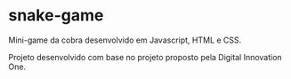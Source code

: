 # snake-game

Mini-game da cobra desenvolvido em Javascript, HTML e CSS.

Projeto desenvolvido com base no projeto proposto pela Digital Innovation One.
